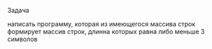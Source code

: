 Задача

написать программу, которая из имеющегося массива строк формирует массив строк, длинна которых равна либо меньше 3 символов
